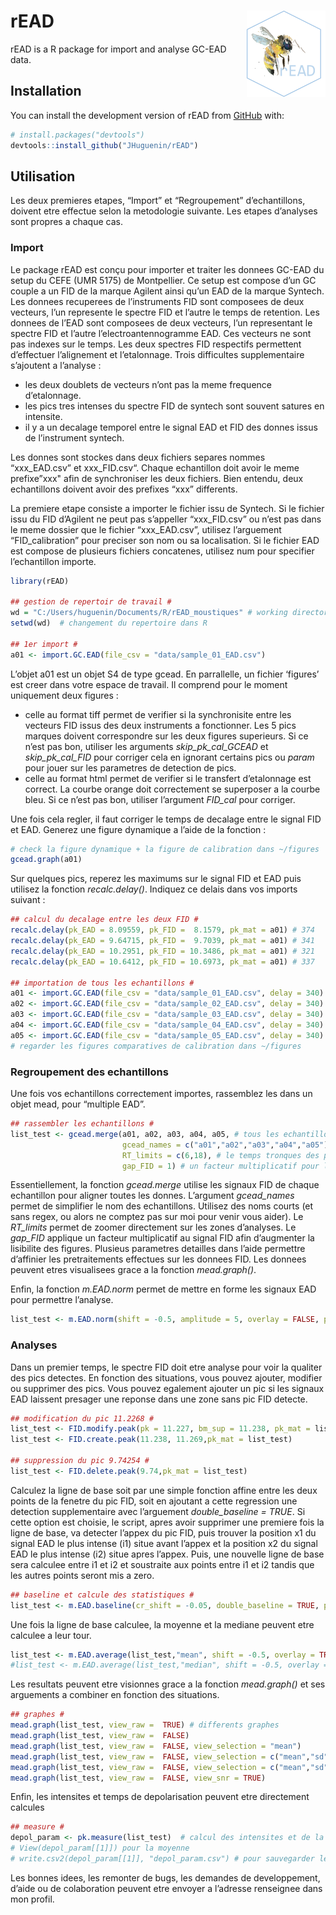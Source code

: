 
<!-- README.md is generated from README.Rmd. Please edit that file -->

# rEAD <a href='https://github.com/JHuguenin/rEAD'><img src="https://raw.githubusercontent.com/JHuguenin/rEAD/master/inst/img/rEAD_logo.png" align="right" height="138"/></a>

<!-- badges: start -->
<!-- badges: end -->

rEAD is a R package for import and analyse GC-EAD data.

## Installation

You can install the development version of rEAD from
[GitHub](https://github.com/) with:

``` r
# install.packages("devtools")
devtools::install_github("JHuguenin/rEAD")
```

## Utilisation

Les deux premieres etapes, “Import” et “Regroupement” d’echantillons,
doivent etre effectue selon la metodologie suivante. Les etapes
d’analyses sont propres a chaque cas.

### Import

Le package rEAD est conçu pour importer et traiter les donnees GC-EAD du
setup du CEFE (UMR 5175) de Montpellier. Ce setup est compose d’un GC
couple a un FID de la marque Agilent ainsi qu’un EAD de la marque
Syntech. Les donnees recuperees de l’instruments FID sont composees de
deux vecteurs, l’un represente le spectre FID et l’autre le temps de
retention. Les donnees de l’EAD sont composees de deux vecteurs, l’un
representant le spectre FID et l’autre l’electroantennogramme EAD. Ces
vecteurs ne sont pas indexes sur le temps. Les deux spectres FID
respectifs permettent d’effectuer l’alignement et l’etalonnage. Trois
difficultes supplementaire s’ajoutent a l’analyse :

-   les deux doublets de vecteurs n’ont pas la meme frequence
    d’etalonnage.  
-   les pics tres intenses du spectre FID de syntech sont souvent
    satures en intensite.  
-   il y a un decalage temporel entre le signal EAD et FID des donnes
    issus de l’instrument syntech.

Les donnes sont stockes dans deux fichiers separes nommes “xxx\_EAD.csv”
et xxx\_FID.csv“. Chaque echantillon doit avoir le meme prefixe”xxx"
afin de synchroniser les deux fichiers. Bien entendu, deux echantillons
doivent avoir des prefixes “xxx” differents.

La premiere etape consiste a importer le fichier issu de Syntech. Si le
fichier issu du FID d’Agilent ne peut pas s’appeller “xxx\_FID.csv” ou
n’est pas dans le meme dossier que le fichier “xxx\_EAD.csv”, utilisez
l’arguement “FID\_calibration” pour preciser son nom ou sa localisation.
Si le fichier EAD est compose de plusieurs fichiers concatenes, utilisez
num pour specifier l’echantillon importe.

``` r
library(rEAD)

## gestion de repertoir de travail # 
wd = "C:/Users/huguenin/Documents/R/rEAD_moustiques" # working directory
setwd(wd)  # changement du repertoire dans R

## 1er import #
a01 <- import.GC.EAD(file_csv = "data/sample_01_EAD.csv")
```

L’objet a01 est un objet S4 de type gcead. En parrallelle, un fichier
‘figures’ est creer dans votre espace de travail. Il comprend pour le
moment uniquement deux figures :

-   celle au format tiff permet de verifier si la synchronisite entre
    les vecteurs FID issus des deux instruments a fonctionner. Les 5
    pics marques doivent correspondre sur les deux figures superieurs.
    Si ce n’est pas bon, utiliser les arguments *skip\_pk\_cal\_GCEAD*
    et *skip\_pk\_cal\_FID* pour corriger cela en ignorant certains pics
    ou *param* pour jouer sur les parametres de detection de pics.  
-   celle au format html permet de verifier si le transfert d’etalonnage
    est correct. La courbe orange doit correctement se superposer a la
    courbe bleu. Si ce n’est pas bon, utiliser l’argument *FID\_cal*
    pour corriger.

Une fois cela regler, il faut corriger le temps de decalage entre le
signal FID et EAD. Generez une figure dynamique a l’aide de la fonction
:

``` r
# check la figure dynamique + la figure de calibration dans ~/figures
gcead.graph(a01)
```

Sur quelques pics, reperez les maximums sur le signal FID et EAD puis
utilisez la fonction *recalc.delay()*. Indiquez ce delais dans vos
imports suivant :

``` r
## calcul du decalage entre les deux FID #
recalc.delay(pk_EAD = 8.09559, pk_FID =  8.1579, pk_mat = a01) # 374
recalc.delay(pk_EAD = 9.64715, pk_FID =  9.7039, pk_mat = a01) # 341
recalc.delay(pk_EAD = 10.2951, pk_FID = 10.3486, pk_mat = a01) # 321
recalc.delay(pk_EAD = 10.6412, pk_FID = 10.6973, pk_mat = a01) # 337

## importation de tous les echantillons #
a01 <- import.GC.EAD(file_csv = "data/sample_01_EAD.csv", delay = 340)
a02 <- import.GC.EAD(file_csv = "data/sample_02_EAD.csv", delay = 340)
a03 <- import.GC.EAD(file_csv = "data/sample_03_EAD.csv", delay = 340)
a04 <- import.GC.EAD(file_csv = "data/sample_04_EAD.csv", delay = 340)
a05 <- import.GC.EAD(file_csv = "data/sample_05_EAD.csv", delay = 340)
# regarder les figures comparatives de calibration dans ~/figures
```

### Regroupement des echantillons

Une fois vos echantillons correctement importes, rassemblez les dans un
objet mead, pour “multiple EAD”.

``` r
## rassembler les echantillons #
list_test <- gcead.merge(a01, a02, a03, a04, a05, # tous les echantillons importes
                         gcead_names = c("a01","a02","a03","a04","a05"), # leurs noms reduits
                         RT_limits = c(6,18), # le temps tronques des parties inutiles
                         gap_FID = 1) # un facteur multiplicatif pour le signal FID
```

Essentiellement, la fonction *gcead.merge* utilise les signaux FID de
chaque echantillon pour aligner toutes les donnes. L’argument
*gcead\_names* permet de simplifier le nom des echantillons. Utilisez
des noms courts (et sans regex, ou alors ne comptez pas sur moi pour
venir vous aider). Le *RT\_limits* permet de zoomer directement sur les
zones d’analyses. Le *gap\_FID* applique un facteur multiplicatif au
signal FID afin d’augmenter la lisibilite des figures. Plusieus
parametres detailles dans l’aide permettre d’affinier les pretraitements
effectues sur les donnees FID. Les donnees peuvent etres visualisees
grace a la fonction *mead.graph()*.

Enfin, la fonction *m.EAD.norm* permet de mettre en forme les signaux
EAD pour permettre l’analyse.

``` r
list_test <- m.EAD.norm(shift = -0.5, amplitude = 5, overlay = FALSE, pk_mat = list_test) # une mise en forme des signaux
```

### Analyses

Dans un premier temps, le spectre FID doit etre analyse pour voir la
qualiter des pics detectes. En fonction des situations, vous pouvez
ajouter, modifier ou supprimer des pics. Vous pouvez egalement ajouter
un pic si les signaux EAD laissent presager une reponse dans une zone
sans pic FID detecte.

``` r
## modification du pic 11.2268 #
list_test <- FID.modify.peak(pk = 11.227, bm_sup = 11.238, pk_mat = list_test)
list_test <- FID.create.peak(11.238, 11.269,pk_mat = list_test)

## suppression du pic 9.74254 #
list_test <- FID.delete.peak(9.74,pk_mat = list_test)
```

Calculez la ligne de base soit par une simple fonction affine entre les
deux points de la fenetre du pic FID, soit en ajoutant a cette
regression une detection supplementaire avec l’arguement
*double\_baseline = TRUE*. Si cette option est choisie, le script, apres
avoir supprimer une premiere fois la ligne de base, va detecter l’appex
du pic FID, puis trouver la position x1 du signal EAD le plus intense
(i1) situe avant l’appex et la position x2 du signal EAD le plus intense
(i2) situe apres l’appex. Puis, une nouvelle ligne de base sera calculee
entre i1 et i2 et soustraite aux points entre i1 et i2 tandis que les
autres points seront mis a zero.

``` r
## baseline et calcule des statistiques #
list_test <- m.EAD.baseline(cr_shift = -0.05, double_baseline = TRUE, pk_mat = list_test) # baseline
```

Une fois la ligne de base calculee, la moyenne et la mediane peuvent
etre calculee a leur tour.

``` r
list_test <- m.EAD.average(list_test,"mean", shift = -0.5, overlay = TRUE) # calcul de la moyenne
#list_test <- m.EAD.average(list_test,"median", shift = -0.5, overlay = TRUE) # calcule de la mediane
```

Les resultats peuvent etre visionnes grace a la fonction *mead.graph()*
et ses arguements a combiner en fonction des situations.

``` r
## graphes #
mead.graph(list_test, view_raw =  TRUE) # differents graphes
mead.graph(list_test, view_raw =  FALSE)
mead.graph(list_test, view_raw =  FALSE, view_selection = "mean")
mead.graph(list_test, view_raw =  FALSE, view_selection = c("mean","sd"))
mead.graph(list_test, view_raw =  FALSE, view_selection = c("mean","sd"), view_snr = TRUE)
mead.graph(list_test, view_raw =  FALSE, view_snr = TRUE)
```

Enfin, les intensites et temps de depolarisation peuvent etre
directement calcules

``` r
## measure #
depol_param <- pk.measure(list_test)  # calcul des intensites et de la duree de depolarisation des pics EAD
# View(depol_param[[1]]) pour la moyenne
# write.csv2(depol_param[[1]], "depol_param.csv") # pour sauvegarder le fichier csv
```

Les bonnes idees, les remonter de bugs, les demandes de developpement,
d’aide ou de colaboration peuvent etre envoyer a l’adresse renseignee
dans mon profil.
